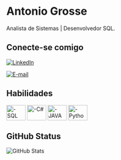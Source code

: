 
# Antonio Grosse

Analista de Sistemas | Desenvolvedor SQL.

## Conecte-se comigo
[![LinkedIn](https://img.shields.io/badge/LinkedIn-000?style=for-the-badge&logo=linkedin&logoColor=0E76A8)](https://www.linkedin.com/in/antonio-grosse-5ab504140/)

[![E-mail](https://img.shields.io/badge/-Email-000?style=for-the-badge&logo=microsoft-outlook&logoColor=007BFF)](mailto:antonio.grosse@gmail.com)

## Habilidades
<div> 
<img align="center" alt="-SQL" height="40" width="50" src="https://www.svgrepo.com/show/303229/microsoft-sql-server-logo.svg"/>
<img align="center" alt="-C#" height="40" width="50" src="https://cdn.worldvectorlogo.com/logos/c--4.svg"/>
<img align="center" alt="-JAVA" height="40" width="50" src="https://www.vectorlogo.zone/logos/java/java-horizontal.svg"/>
<img align="center" alt="-Python" height="40" width="50" src="https://cdn.worldvectorlogo.com/logos/python-3.svg"/>
</div>

## GitHub Status
![GitHub Stats](https://github-readme-stats.vercel.app/api?username=antoniogrosse&theme=transparent&bg_color=000&border_color=30A3DC&show_icons=true&icon_color=30A3DC&title_color=E94D5F&text_color=FFF&hide_title=true&hide=starts)

